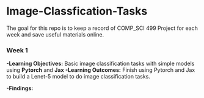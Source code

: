 # Image-Classfication-Tasks

The goal for this repo is to keep a record of COMP_SCI 499 Project for each week and save useful materials online.


### **Week 1**
**-Learning Objectives:** Basic image classification tasks with simple models using **Pytorch** and **Jax**
**-Learning Outcomes:** Finish using Pytorch and Jax to build a Lenet-5 model to do image classification tasks.

**-Findings:**
